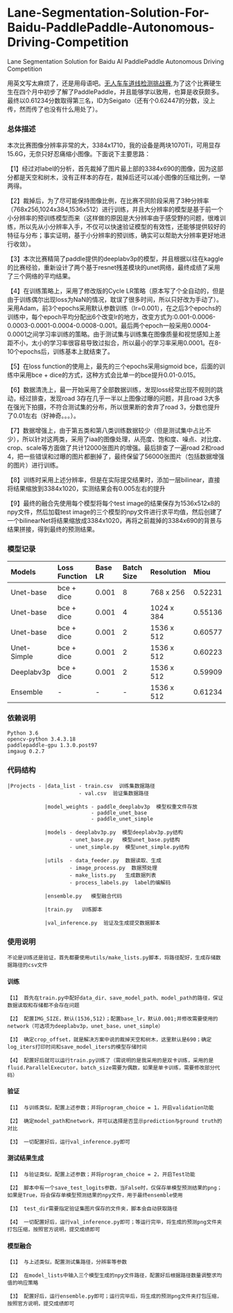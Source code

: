 # Lane-Segmentation-Solution-For-Baidu-PaddlePaddle-Autonomous-Driving-Competition
Lane Segmentation Solution for Baidu AI PaddlePaddle Autonomous Driving Competition

用英文写太麻烦了，还是用母语吧。[无人车车道线检测挑战赛](http://aistudio.baidu.com/aistudio/#/competition/detail/5),为了这个比赛硬生生在四个月中初步了解了PaddlePaddle，并且能够学以致用，也算是收获颇多。最终以0.61234分数取得第三名，ID为Seigato（还有个0.62447的分数，没上传，然而传了也没有什么用处了）。

### 总体描述
本次比赛图像分辨率非常的大，3384x1710，我的设备是两块1070Ti，可用显存15.6G，无奈只好忍痛缩小图像。下面说下主要思路：

【1】经过对label的分析，首先裁掉了图片最上部的3384x690的图像，因为这部分都是天空和树木，没有正样本的存在，裁掉后还可以减小图像的压缩比例，一举两得。

【2】裁掉后，为了尽可能保持图像比例，在比赛不同阶段采用了3种分辨率（768x256,1024x384,1536x512）进行训练，并且大分辨率的模型是基于前一个小分辨率的预训练模型而来（这样做的原因是大分辨率由于感受野的问题，很难训练，所以先从小分辨率入手，不仅可以快速验证模型的有效性，还能够提供较好的特征与分布；事实证明，基于小分辨率的预训练，确实可以帮助大分辨率更好地进行收敛）。

【3】本次比赛精简了paddle提供的deeplabv3p的模型，并且根据以往在kaggle的比赛经验，重新设计了两个基于resnet残差模块的unet网络，最终成绩了采用了三个网络的平均结果。

【4】在训练策略上，采用了修改版的Cycle LR策略（原本写了个全自动的，但是由于训练偶尔出现loss为NaN的情况，耽误了很多时间，所以只好改为手动了）。采用Adam，前3个epochs采用默认参数训练（lr=0.001），在之后3个epochs的训练中，每个epoch平均分配出6个改变lr的地方，改变方式为:0.001-0.0006-0.0003-0.0001-0.0004-0.0008-0.001。最后两个epoch一般采用0.0004-0.0001之间学习率训练的策略。由于测试集与训练集在图像质量和视觉感知上差距不小，太小的学习率很容易导致过拟合，所以最小的学习率采用0.0001。在8-10个epochs后，训练基本上就结束了。

【5】在loss function的使用上，最先的三个epochs采用sigmoid bce，后面的训练中采用bce + dice的方式，这种方式会比单一的bce提升0.01-0.015。

【6】数据清洗上，最一开始采用了全部数据训练，发现loss经常出现不规则的跳动，经过排查，发现road 3存在几乎一半以上图像过曝的问题，并且road 3大多在强光下拍摄，不符合测试集的分布，所以很果断的舍弃了road 3，分数也提升了0.01左右（好神奇。。。）。

【7】数据增强上，由于第五类和第八类训练数据较少（但是测试集中占比不少），所以针对这两类，采用了iaa的图像处理，从亮度、饱和度、噪点、对比度、crop、scale等方面做了共计12000张图片的增强。最后排查了一遍road 2和road 4，把一些错误和过曝的图片都删掉了，最终保留了56000张图片（包括数据增强的图片）进行训练。

【8】训练时采用上述分辨率，但是在实际提交结果时，添加一层bilinear，直接将结果缩放到3384x1020，实测结果会有0.005左右的提升

【9】最终的融合先使用每个模型将每个test image的结果保存为1536x512x8的npy文件，然后加载test image的三个模型的npy文件进行求平均值，然后创建了一个bilinearNet将结果缩放成3384x1020，再将之前裁掉的3384x690的背景与结果拼接，得到最终的预测结果。

### 模型记录

|Models|Loss Function|Base LR|Batch Size|Resolution|Miou|
|:---|:---|:---|:---|:---|:---|
|Unet-base|bce + dice|0.001|8|768 x 256|0.52231|
|Unet-base|bce + dice|0.001|4|1024 x 384|0.55136|
|Unet-base|bce + dice|0.001|2|1536 x 512|0.60577|
|Unet-Simple|bce + dice|0.001|2|1536 x 512|0.60223|
|Deeplabv3p|bce + dice|0.001|2|1536 x 512|0.59909|
|Ensemble|-|-|-|1536 x 512|0.61234|

### 依赖说明
    Python 3.6
    opencv-python 3.4.3.18
    paddlepaddle-gpu 1.3.0.post97
    imgaug 0.2.7

### 代码结构
    |Projects - |data_list - train.csv  训练集数据路径
                           - val.csv  验证集数据路径
                       
                |model_weights - paddle_deeplabv3p  模型权重文件存放
                               - paddle_unet_base
                               - paddle_unet_simple
                               
                |models - deeplabv3p.py  模型deeplabv3p.py结构
                        - unet_base.py   模型unet_base.py结构
                        - unet_simple.py  模型unet_simple.py结构
                        
                |utils  - data_feeder.py  数据读取、生成
                        - image_process.py  数据预处理
                        - make_lists.py   生成数据列表
                        - process_labels.py  label的编解码
                        
                |ensemble.py   模型融合代码
                
                |train.py   训练脚本
                
                |val_inference.py  验证及生成提交数据脚本
                
### 使用说明
    不论是训练还是验证，首先都要使用utils/make_lists.py脚本，将路径配好，生成存储数据路径的csv文件
#### 训练
    【1】 首先在train.py中配好data_dir、save_model_path、model_path的路径，保证数据读取和存储都不会存在问题

    【2】 配置IMG_SIZE，默认(1536,512)；配置base_lr，默认0.001;并修改需要使用的network（可选项为deeplabv3p，unet_base，unet_simple）

    【3】 确定crop_offset，就是解决方案中说的裁掉天空和树木，这里默认是690；确定log_iters打印时间和save_model_iters的模型存储时间

    【4】 配置好后就可以运行train.py训练了（需说明的是我采用的是双卡训练，采用的是fluid.ParallelExecutor，batch_size需要为偶数，如果是单卡训练，需要修改部分代码）

#### 验证
    【1】 与训练类似，配置上述参数；并将program_choice = 1，开启validation功能

    【2】 确定model_path和network，并可以选择是否显示prediction与ground truth的对比

    【3】 一切配置好后，运行val_inference.py即可

#### 测试结果生成
    【1】 与验证类似，配置上述参数；并将program_choice = 2，开启Test功能

    【2】 脚本中有一个save_test_logits参数，当False时，仅保存单模型预测结果的png；如果是True，将会保存单模型预测结果的npy文件，用于最终ensemble使用

    【3】 test_dir需要指定验证集图片保存的文件夹，脚本会自动获取路径

    【4】 一切配置好后，运行val_inference.py即可；等运行完毕，将生成的预测png文件夹打包压缩，按照官方说明，提交成绩即可

#### 模型融合
    【1】 与上述类似，配置测试集路径，分辨率等参数

    【2】 在model_lists中输入三个模型生成的npy文件路径，配置好后根据路径数量调整求均值的响应策略

    【3】 配置好后，运行ensemble.py即可；运行完毕后，将生成的预测png文件夹打包压缩，按照官方说明，提交成绩即可

